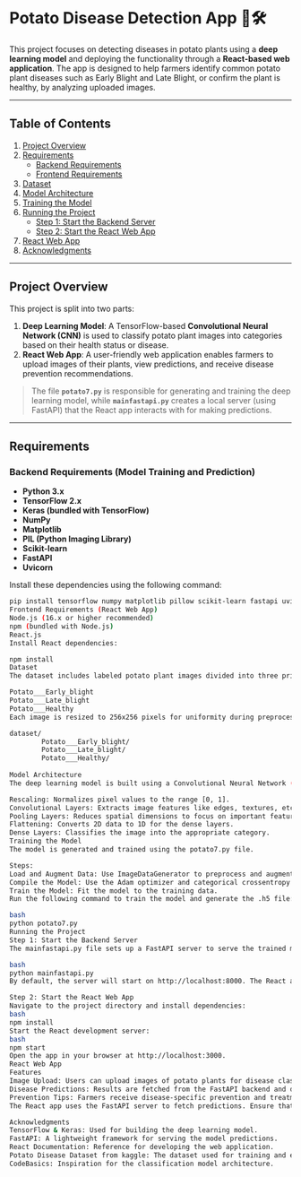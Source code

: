 # Potato Disease Detection App 🌱🛠️

This project focuses on detecting diseases in potato plants using a **deep learning model** and deploying the functionality through a **React-based web application**. The app is designed to help farmers identify common potato plant diseases such as Early Blight and Late Blight, or confirm the plant is healthy, by analyzing uploaded images.

---

## Table of Contents  
1. [Project Overview](#project-overview)  
2. [Requirements](#requirements)  
   - [Backend Requirements](#backend-requirements-model-training-and-prediction)  
   - [Frontend Requirements](#frontend-requirements-react-web-app)  
3. [Dataset](#dataset)  
4. [Model Architecture](#model-architecture)  
5. [Training the Model](#training-the-model)  
6. [Running the Project](#running-the-project)  
   - [Step 1: Start the Backend Server](#step-1-start-the-backend-server)  
   - [Step 2: Start the React Web App](#step-2-start-the-react-web-app)  
7. [React Web App](#react-web-app)  
8. [Acknowledgments](#acknowledgments)  

---

## Project Overview

This project is split into two parts:  

1. **Deep Learning Model**: A TensorFlow-based **Convolutional Neural Network (CNN)** is used to classify potato plant images into categories based on their health status or disease.  
2. **React Web App**: A user-friendly web application enables farmers to upload images of their plants, view predictions, and receive disease prevention recommendations.  

> The file **`potato7.py`** is responsible for generating and training the deep learning model, while **`mainfastapi.py`** creates a local server (using FastAPI) that the React app interacts with for making predictions.

---

## Requirements

### Backend Requirements (Model Training and Prediction)
- **Python 3.x**  
- **TensorFlow 2.x**  
- **Keras (bundled with TensorFlow)**  
- **NumPy**  
- **Matplotlib**  
- **PIL (Python Imaging Library)**  
- **Scikit-learn**  
- **FastAPI**  
- **Uvicorn**  

Install these dependencies using the following command:  
```bash
pip install tensorflow numpy matplotlib pillow scikit-learn fastapi uvicorn
Frontend Requirements (React Web App)
Node.js (16.x or higher recommended)
npm (bundled with Node.js)
React.js
Install React dependencies:

npm install
Dataset
The dataset includes labeled potato plant images divided into three primary categories:

Potato___Early_blight
Potato___Late_blight
Potato___Healthy
Each image is resized to 256x256 pixels for uniformity during preprocessing. Organize your dataset as follows:

dataset/
        Potato___Early_blight/
        Potato___Late_blight/
        Potato___Healthy/
   
Model Architecture
The deep learning model is built using a Convolutional Neural Network (CNN).

Rescaling: Normalizes pixel values to the range [0, 1].
Convolutional Layers: Extracts image features like edges, textures, etc.
Pooling Layers: Reduces spatial dimensions to focus on important features.
Flattening: Converts 2D data to 1D for the dense layers.
Dense Layers: Classifies the image into the appropriate category.
Training the Model
The model is generated and trained using the potato7.py file.

Steps:
Load and Augment Data: Use ImageDataGenerator to preprocess and augment the dataset.
Compile the Model: Use the Adam optimizer and categorical crossentropy loss.
Train the Model: Fit the model to the training data.
Run the following command to train the model and generate the .h5 file:

bash
python potato7.py
Running the Project
Step 1: Start the Backend Server
The mainfastapi.py file sets up a FastAPI server to serve the trained model for predictions. To run the backend server, use:

bash
python mainfastapi.py
By default, the server will start on http://localhost:8000. The React app communicates with this server to make predictions.

Step 2: Start the React Web App
Navigate to the project directory and install dependencies:
bash
npm install
Start the React development server:
bash
npm start
Open the app in your browser at http://localhost:3000.
React Web App
Features
Image Upload: Users can upload images of potato plants for disease classification.
Disease Predictions: Results are fetched from the FastAPI backend and displayed to the user.
Prevention Tips: Farmers receive disease-specific prevention and treatment recommendations.
The React app uses the FastAPI server to fetch predictions. Ensure that both the backend and frontend servers are running simultaneously.

Acknowledgments
TensorFlow & Keras: Used for building the deep learning model.
FastAPI: A lightweight framework for serving the model predictions.
React Documentation: Reference for developing the web application.
Potato Disease Dataset from kaggle: The dataset used for training and evaluating the model.
CodeBasics: Inspiration for the classification model architecture.
